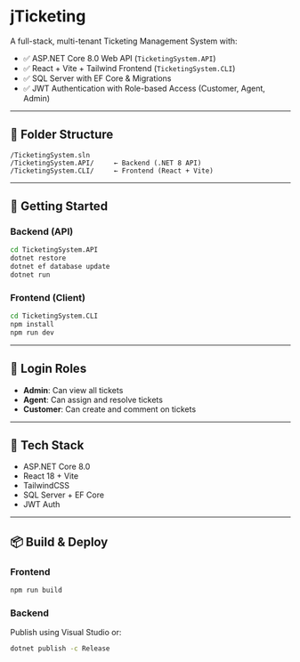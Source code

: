 # jTicketing

A full-stack, multi-tenant Ticketing Management System with:

- ✅ ASP.NET Core 8.0 Web API (`TicketingSystem.API`)
- ✅ React + Vite + Tailwind Frontend (`TicketingSystem.CLI`)
- ✅ SQL Server with EF Core & Migrations
- ✅ JWT Authentication with Role-based Access (Customer, Agent, Admin)

---

## 🔧 Folder Structure

```
/TicketingSystem.sln
/TicketingSystem.API/     ← Backend (.NET 8 API)
/TicketingSystem.CLI/     ← Frontend (React + Vite)
```

---

## 🚀 Getting Started

### Backend (API)
```bash
cd TicketingSystem.API
dotnet restore
dotnet ef database update
dotnet run
```

### Frontend (Client)
```bash
cd TicketingSystem.CLI
npm install
npm run dev
```

---

## 🔐 Login Roles
- **Admin**: Can view all tickets
- **Agent**: Can assign and resolve tickets
- **Customer**: Can create and comment on tickets

---

## 🧪 Tech Stack

- ASP.NET Core 8.0
- React 18 + Vite
- TailwindCSS
- SQL Server + EF Core
- JWT Auth

---

## 📦 Build & Deploy

### Frontend
```bash
npm run build
```

### Backend
Publish using Visual Studio or:
```bash
dotnet publish -c Release
```

